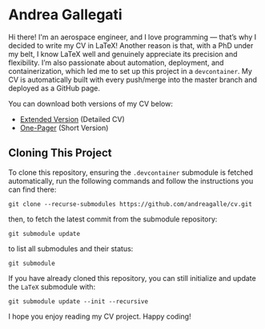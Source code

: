 # Andrea Gallegati

Hi there! I'm an aerospace engineer, and I love programming — that’s why I decided to write my CV in LaTeX! Another reason is that, with a PhD under my belt, I know LaTeX well and genuinely appreciate its precision and flexibility. I’m also passionate about automation, deployment, and containerization, which led me to set up this project in a `devcontainer`. My CV is automatically built with every push/merge into the master branch and deployed as a GitHub page.

You can download both versions of my CV below:

- [Extended Version](https://andreagalle.github.io/cv/long.pdf) (Detailed CV)
- [One-Pager](https://andreagalle.github.io/cv/short.pdf) (Short Version)

## Cloning This Project
To clone this repository, ensuring the `.devcontainer` submodule is fetched automatically, run the following commands and follow the instructions you can find there:

    git clone --recurse-submodules https://github.com/andreagalle/cv.git

then, to fetch the latest commit from the submodule repository:

    git submodule update

to list all submodules and their status:

    git submodule

If you have already cloned this repository, you can still initialize and update the `LaTeX` submodule with:

    git submodule update --init --recursive

I hope you enjoy reading my CV project. Happy coding!
